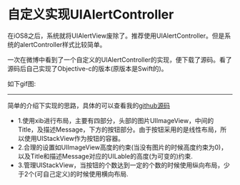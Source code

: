 # 自定义实现UIAlertController

在iOS8之后，系统就将UIAlertView废除了。推荐使用UIAlertController。但是系统的alertController样式比较简单。

一次在微博中看到了一个自定义的UIAlertController的实现，便下载了源码。看了源码后自己实现了Objective-c的版本(原版本是Swift的)。

如下gif图:




***********************

简单的介绍下实现的思路，具体的可以查看我的[github源码]()

* 1.使用xib进行布局，主要有四部分，头部的图片UIImageView，中间的Title，及描述Message，下方的按钮部分。由于按钮采用的是线性布局，所以使用UIStackView作为按钮的容器。
* 2.合理的设置如UIImageView高度的约束(当没有图片的时候高度约束为0)，以及Title和描述Message对应的UILable的高度(为可变的)约束.
* 3.管理UIStackView，当按钮的个数达到一定的个数的时候使用纵向布局，少于2个(可自己定义)的时候使用横向布局.